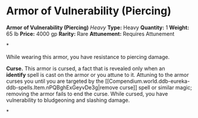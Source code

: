 # Armor of Vulnerability (Piercing)

**Armor of Vulnerability (Piercing)**
_Heavy_
**Type:** Heavy
**Quantity:** 1
**Weight:** 65 lb
**Price:** 4000 gp
**Rarity:** Rare
**Attunement:** Requires Attunement

*<p>While wearing this armor, you have resistance to piercing damage.

**Curse.** This armor is cursed, a fact that is revealed only when an **identify** spell is cast on the armor or you attune to it. Attuning to the armor curses you until you are targeted by the [[Compendium.world.ddb-eureka-ddb-spells.Item.nPQBghExGeyvDe3g|remove curse]] spell or similar magic; removing the armor fails to end the curse. While cursed, you have vulnerability to bludgeoning and slashing damage.</p>*